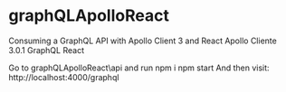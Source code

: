 # graphQLApolloReact
Consuming a GraphQL API with Apollo Client 3 and React
Apollo Cliente 3.0.1
GraphQL 
React

Go to graphQLApolloReact\api and run 
npm i 
npm start
And then visit:
http://localhost:4000/graphql

